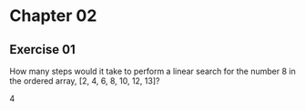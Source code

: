 
# Chapter 02

## Exercise 01

How many steps would it take to perform a linear search for the number 8 in the ordered array, [2, 4, 6, 8, 10, 12, 13]?

$4$
